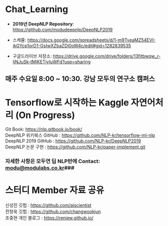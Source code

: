 # Chat_Learning
* **2019년 DeepNLP Repository**: https://github.com/modudeepnlp/DeepNLP2019
* 스케쥴: https://docs.google.com/spreadsheets/d/1-m9TveaMZ54EVI-ikGYcp1orD1-GsIwXZbaZDi0oW4c/edit#gid=1282839535

* 구글드라이브 저장소: https://drive.google.com/drive/folders/13fitbwqw_r-IjNJuSk-tMjKETjyIuWFd?usp=sharing
## 매주 수요일 8:00 ~ 10:30. 강남 모두의 연구소 캠퍼스

# Tensorflow로 시작하는 Kaggle 자연어처리 (On Progress)
Git Book: https://nlp.gitbook.io/book/  
DeepNLP 위키북스 GitHub : https://github.com/NLP-kr/tensorflow-ml-nlp  
DeepNLP 2019 GitHub : https://github.com/NLP-kr/DeepNLP2019  
DeepNLP 논문 구현 : https://github.com/NLP-kr/paper-implement.git  

### 자세한 사항은 모두연 딥 NLP반에 Contact: modu@modulabs.co.kr###


# 스터디 Member 자료 공유  
신성진 깃헙 : https://github.com/aiscientist  
전창욱 깃헙 : https://github.com/changwookjun  
조중현 개인 블로그 : https://reniew.github.io/   



